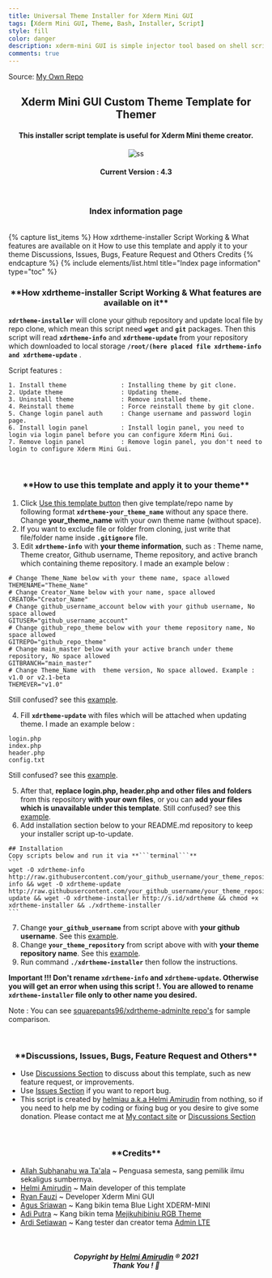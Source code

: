 ```yaml
---
title: Universal Theme Installer for Xderm Mini GUI
tags: [Xderm Mini GUI, Theme, Bash, Installer, Script]
style: fill
color: danger
description: xderm-mini GUI is simple injector tool based on shell script and python commands for OpenWrt by @ryanfauzi1 which help you to inject your OpenWrt connection using VPN injection (SSH/Trojan/Vmess).
comments: true
---
```


Source: [My Own Repo](https://github.com/helmiau/xdrtheme-adminlte)

<h2 align="center">
Xderm Mini GUI Custom Theme Template for Themer
</h2>

<h4 align="center">
This installer script template is useful for Xderm Mini theme creator.
</h4>

<p align="center">
<img src="https://user-images.githubusercontent.com/20932301/126717702-d7c3e416-335e-44e5-b733-a0e7010a6659.png" alt="ss" class="center">
</p>

<h4 align="center">
Current Version : 4.3
</h4>


<br>
<h3 align="center">
Index information page
</h3>

<br>
{% capture list_items %}
How xdrtheme-installer Script Working & What features are available on it
How to use this template and apply it to your theme
Discussions, Issues, Bugs, Feature Request and Others
Credits
{% endcapture %}
{% include elements/list.html title="Index page information" type="toc" %}

<br>
<h3 align="center">
**How xdrtheme-installer Script Working & What features are available on it**
</h3>

**```xdrtheme-installer```** will clone your github repository and update local file by repo clone, which mean this script need **```wget```** and **```git```** packages. Then this script will read **```xdrtheme-info```** and **```xdrtheme-update```** from your repository which downloaded to local storage **```/root/(here placed file xdrtheme-info and xdrtheme-update```** .

Script features :
```
1. Install theme               : Installing theme by git clone.
2. Update theme                : Updating theme.
3. Uninstall theme             : Remove installed theme.
4. Reinstall theme             : Force reinstall theme by git clone.
5. Change login panel auth     : Change username and password login page.
6. Install login panel         : Install login panel, you need to login via login panel before you can configure Xderm Mini Gui.
7. Remove login panel          : Remove login panel, you don't need to login to configure Xderm Mini Gui.
```

<br>
<h3 align="center">
**How to use this template and apply it to your theme**
</h3>

1. Click [Use this template button](https://github.com/helmiau/xdrtheme-themename/generate) then give template/repo name by following format **```xdrtheme-your_theme_name```** without any space there. Change **your_theme_name** with your own theme name (without space).
2. If you want to exclude file or folder from cloning, just write that file/folder name inside **```.gitignore```** file.
3. Edit **```xdrtheme-info```** with **your theme information**, such as : Theme name, Theme creator, Github username, Theme repository, and active branch which containing theme repository. I made an example below :

```
# Change Theme_Name below with your theme name, space allowed
THEMENAME="Theme_Name"
# Change Creator_Name below with your name, space allowed
CREATOR="Creator_Name"
# Change github_username_account below with your github username, No space allowed
GITUSER="github_username_account"
# Change github_repo_theme below with your theme repository name, No space allowed
GITREPO="github_repo_theme"
# Change main_master below with your active branch under theme repository, No space allowed
GITBRANCH="main_master"
# Change Theme_Name with  theme version, No space allowed. Example : v1.0 or v2.1-beta
THEMEVER="v1.0"
```
Still confused? see this [example](https://github.com/squarepants96/xdrtheme-adminlte/blob/main/xdrtheme-info).

4. Fill **```xdrtheme-update```** with files which will be attached when updating theme. I made an example below :

```
login.php
index.php
header.php
config.txt
```
Still confused? see this [example](https://github.com/squarepants96/xdrtheme-adminlte/blob/main/xdrtheme-update).

5. After that, **replace login.php, header.php and other files and folders** from this repository **with your own files**, or you can **add your files which is unavailable under this template**. Still confused? see this [example](https://github.com/squarepants96/xdrtheme-adminlte).
6. Add installation section below to your README.md repository to keep your installer script up-to-update.

````
## Installation
Copy scripts below and run it via **```terminal```**
```
wget -O xdrtheme-info http://raw.githubusercontent.com/your_github_username/your_theme_repository/main/xdrtheme-info && wget -O xdrtheme-update http://raw.githubusercontent.com/your_github_username/your_theme_repository/main/xdrtheme-update && wget -O xdrtheme-installer http://s.id/xdrtheme && chmod +x xdrtheme-installer && ./xdrtheme-installer
```
````

7. Change **```your_github_username```** from script above with **your github username**. See this [example](https://github.com/squarepants96/xdrtheme-adminlte).
8. Change **```your_theme_repository```** from script above with with **your theme repository name**. See this [example](https://github.com/squarepants96/xdrtheme-adminlte).
9. Run command **```./xdrtheme-installer```** then follow the instructions.

**Important !!! Don't rename ```xdrtheme-info``` and ```xdrtheme-update```. Otherwise you will get an error when using this script !. You are allowed to rename ```xdrtheme-installer``` file only to other name you desired.**

Note : You can see [squarepants96/xdrtheme-adminlte repo's](https://github.com/squarepants96/xdrtheme-adminlte) for sample comparison.


<br>
<h3 align="center">
**Discussions, Issues, Bugs, Feature Request and Others**
</h3>

- Use [Discussions Section](https://github.com/helmiau/xdrtheme-themename/discussions) to discuss about this template, such as new feature request, or improvements.
- Use [Issues Section](https://github.com/helmiau/xdrtheme-themename/issues) if you want to report bug.
- This script is created by [helmiau a.k.a Helmi Amirudin](https://github.com/helmiau) from nothing, so if you need to help me by coding or fixing bug or you desire to give some donation. Please contact me at [My contact site](https://me.helmiau.my.id) or [Discussions Section](https://github.com/helmiau/xdrtheme-themename/discussions)

<br>
<h3 align="center">
**Credits**
</h3>

- [Allah Subhanahu wa Ta'ala](https://id.wikipedia.org/wiki/Allah) ~ Penguasa semesta, sang pemilik ilmu sekaligus sumbernya.
- [Helmi Amirudin](https://github.com/helmiau) ~ Main developer of this template
- [Ryan Fauzi](https://github.com/ryanfauzi1) ~ Developer Xderm Mini GUI
- [Agus Sriawan](https://www.facebook.com/agussriawan.id) ~ Kang bikin tema Blue Light XDERM-MINI
- [Adi Putra](https://github.com/Putra-0) ~ Kang bikin tema [Mejikuhibiniu RGB Theme](https://github.com/Putra-0/theme-xderm-putra)
- [Ardi Setiawan](https://github.com/squarepants96) ~ Kang tester dan creator tema [Admin LTE](https://github.com/squarepants96/xdrtheme-adminlte)

<br>
<h5 align="center">Copyright by <a href="https://me.helmiau.my.id">Helmi Amirudin</a> ® 2021 <br> Thank You ! 🤝</h5>
